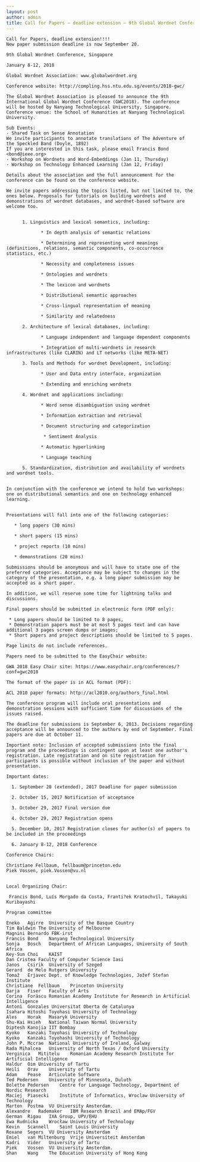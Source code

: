 ```yaml
---
layout: post
author: admin
title: Call for Papers – deadline extension – 9th Global Wordnet Conference, Singapore January 2018
---
```


    Call for Papers, deadline extension!!!!
    New paper submission deadline is now September 20.

    9th Global Wordnet Conference, Singapore

    January 8-12, 2018

    Global Wordnet Association: www.globalwordnet.org

    Conference website: http://compling.hss.ntu.edu.sg/events/2018-gwc/

    The Global Wordnet Association is pleased to announce the 9th
    International Global Wordnet Conference (GWC2018). The conference
    will be hosted by Nanyang Technological University, Singapore.
    Conference venue: the School of Humanities at Nanyang Technological
    University.

    Sub Events:
    - Shared Task on Sense Annotation 
    We invite participants to annotate translations of The Adventure of the Speckled Band (Doyle, 1892) 
    If you are interested in this task, please email Francis Bond <bond@ieee.org>
    - Workshop on Wordnets and Word-Embeddings (Jan 11, Thursday)
    - Workshop on Technology Enhanced Learning (Jan 12, Friday)

    Details about the association and the full announcement for the conference can be found on the conference website. 

    We invite papers addressing the topics listed, but not limited to, the ones below. Proposals for tutorials on building wordnets and demonstrations of wordnet databases, and wordnet-based software are welcome too.


          1. Linguistics and lexical semantics, including:

                 * In depth analysis of semantic relations

                 * Determining and representing word meanings (definitions, relations, semantic components, co-occurrence statistics, etc.)

                 * Necessity and completeness issues

                 * Ontologies and wordnets

                 * The lexicon and wordnets

                 * Distributional semantic approaches

                 * Cross-lingual representation of meaning

                 * Similarity and relatedness

          2. Architecture of lexical databases, including:

                 * Language independent and language dependent components
              
                 * Integration of multi-wordnets in research infrastructures (like CLARIN) and LT networks (like META-NET)

          3. Tools and Methods for wordnet Development, including:

                 * User and Data entry interface, organization

                 * Extending and enriching wordnets 

          4. Wordnet and applications including:

                 * Word sense disambiguation using wordnet

                 * Information extraction and retrieval

                 * Document structuring and categorization

                  * Sentiment Analysis

                 * Automatic hyperlinking

                 * Language teaching

          5. Standardization, distribution and availability of wordnets and wordnet tools. 


    In conjunction with the conference we intend to hold two workshops:
    one on distributional semantics and one on technology enhanced learning.


    Presentations will fall into one of the following categories:

       * long papers (30 mins)

       * short papers (15 mins)

       * project reports (10 mins)

       * demonstrations (20 mins) 

    Submissions should be anonymous and will have to state one of the preferred categories. Acceptance may be subject to changes in the category of the presentation, e.g. a long paper submission may be accepted as a short paper.

    In addition, we will reserve some time for lightning talks and discussions.

    Final papers should be submitted in electronic form (PDF only):

     * Long papers should be limited to 8 pages,
     * Demonstration papers must be at most 5 pages text and can have additional 3 pages screen dumps or images;
     * Short papers and project descriptions should be limited to 5 pages.

    Page limits do not include references.

    Papers need to be submitted to the EasyChair website:

    GWA 2018 Easy Chair site: https://www.easychair.org/conferences/?conf=gwc2018

    The format of the paper is in ACL format (PDF):

    ACL 2010 paper formats: http://acl2010.org/authors_final.html

    The conference program will include oral presentations and demonstration sessions with sufficient time for discussions of the issues raised.

    The deadline for submissions is September 6, 2013. Decisions regarding acceptance will be announced to the authors by end of September. Final papers are due at October 11.

    Important note: Inclusion of accepted submissions into the final program and the proceedings is contingent upon at least one author's registration. Late registration and on site registration for participants is possible without inclusion of the paper and without presentation.

    Important dates:

      1. September 20 (extended), 2017 Deadline for paper submission

      2. October 15, 2017 Notification of acceptance

      3. October 29, 2017 Final version due

      4. October 29, 2017 Registration opens

      5. December 10, 2017 Registration closes for author(s) of papers to be included in the proceedings

      6. January 8-12, 2018 Conference 

    Conference Chairs:

    Christiane Fellbaum, fellbaum@princeton.edu 
    Piek Vossen, piek.Vossen@vu.nl 


    Local Organizing Chair:

     Francis Bond, Luís Morgado da Costa, Franti?ek Kratochvíl, Takayuki Kuribayashi

    Program committee

    Eneko   Agirre  University of the Basque Country
    Tim Baldwin The University of Melbourne
    Magnini Bernardo FBK-irst
    Francis Bond    Nanyang Technological University
    Sonja   Bosch   Department of African Languages, University of South Africa
    Key-Sun Choi    KAIST
    Dan Cristea Faculty of Computer Science Iasi
    Janos   Csirik  University of Szeged
    Gerard  de Melo Rutgers University
    Tomaž   Erjavec Dept. of Knowledge Technologies, Jožef Stefan Institute
    Christiane  Fellbaum    Princeton University
    Darja   Fiser   Faculty of Arts
    Corina  Forăscu Romanian Academy Institute for Research in Artificial Intelligence
    Antoni  Gonzales Universitat Oberta de Catalunya
    Isahara Hitoshi Toyohasi University of Technology
    Ales    Horak   Masaryk University
    Shu-Kai Hsieh   National Taiwan Normal University
    Diptesh Kanojia IIT Bombay
    Kyoko   Kanzaki Toyohasi University of Technology
    Kyoko   Kanzaki Toyohashi University of Technology
    John P. Mccrae  National University of Ireland, Galway
    Rada Mihalcea   University of North Texas / Oxford University
    Verginica   Mititelu    Romanian Academy Research Institute for Artificial Intelligence
    Haldur  Oim University of Tartu
    Heili   Orav    University of Tartu
    Adam    Pease   Articulate Software
    Ted Pedersen    University of Minnesota, Duluth
    Bolette Pedersen    Centre for Language Technology, Department of Nordic Research
    Maciej  Piasecki    Institute of Informatics, Wroclaw University of Technology
    Marten  Postma  VU University Amsterdam.
    Alexandre   Rademaker   IBM Research Brazil and EMAp/FGV
    German  Rigau   IXA Group, UPV/EHU
    Ewa Rudnicka    Wrocław University of Technology
    Kevin   Scannell    Saint Louis University
    Roxane  Segers  VU University Amsterdam
    Emiel   van Miltenburg  Vrije Universiteit Amsterdam
    Kadri   Vider   University of Tartu
    Piek    Vossen  VU University Amsterdam.
    Shan    Wang    The Education University of Hong Kong

